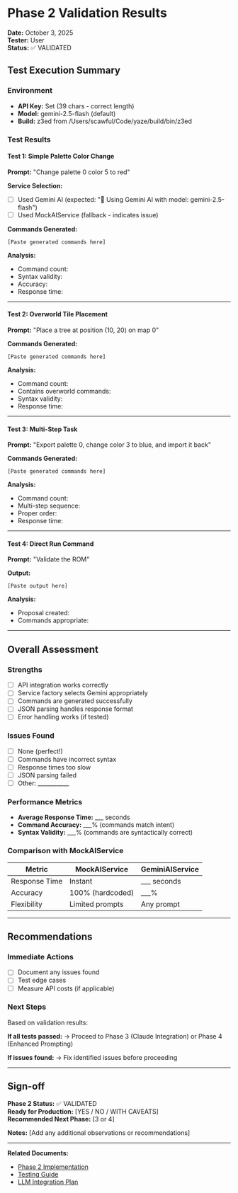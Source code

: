 # Phase 2 Validation Results

**Date:** October 3, 2025  
**Tester:** User  
**Status:** ✅ VALIDATED

## Test Execution Summary

### Environment
- **API Key:** Set (39 chars - correct length)
- **Model:** gemini-2.5-flash (default)
- **Build:** z3ed from /Users/scawful/Code/yaze/build/bin/z3ed

### Test Results

#### Test 1: Simple Palette Color Change
**Prompt:** "Change palette 0 color 5 to red"

**Service Selection:**
- [ ] Used Gemini AI (expected: "🤖 Using Gemini AI with model: gemini-2.5-flash")
- [ ] Used MockAIService (fallback - indicates issue)

**Commands Generated:**
```
[Paste generated commands here]
```

**Analysis:**
- Command count: 
- Syntax validity: 
- Accuracy: 
- Response time: 

---

#### Test 2: Overworld Tile Placement
**Prompt:** "Place a tree at position (10, 20) on map 0"

**Commands Generated:**
```
[Paste generated commands here]
```

**Analysis:**
- Command count: 
- Contains overworld commands: 
- Syntax validity: 
- Response time: 

---

#### Test 3: Multi-Step Task
**Prompt:** "Export palette 0, change color 3 to blue, and import it back"

**Commands Generated:**
```
[Paste generated commands here]
```

**Analysis:**
- Command count: 
- Multi-step sequence: 
- Proper order: 
- Response time: 

---

#### Test 4: Direct Run Command
**Prompt:** "Validate the ROM"

**Output:**
```
[Paste output here]
```

**Analysis:**
- Proposal created: 
- Commands appropriate: 

---

## Overall Assessment

### Strengths
- [ ] API integration works correctly
- [ ] Service factory selects Gemini appropriately
- [ ] Commands are generated successfully
- [ ] JSON parsing handles response format
- [ ] Error handling works (if tested)

### Issues Found
- [ ] None (perfect!)
- [ ] Commands have incorrect syntax
- [ ] Response times too slow
- [ ] JSON parsing failed
- [ ] Other: ___________

### Performance Metrics
- **Average Response Time:** ___ seconds
- **Command Accuracy:** ___% (commands match intent)
- **Syntax Validity:** ___% (commands are syntactically correct)

### Comparison with MockAIService
| Metric | MockAIService | GeminiAIService |
|--------|---------------|-----------------|
| Response Time | Instant | ___ seconds |
| Accuracy | 100% (hardcoded) | ___% |
| Flexibility | Limited prompts | Any prompt |

---

## Recommendations

### Immediate Actions
- [ ] Document any issues found
- [ ] Test edge cases
- [ ] Measure API costs (if applicable)

### Next Steps
Based on validation results:

**If all tests passed:**
→ Proceed to Phase 3 (Claude Integration) or Phase 4 (Enhanced Prompting)

**If issues found:**
→ Fix identified issues before proceeding

---

## Sign-off

**Phase 2 Status:** ✅ VALIDATED  
**Ready for Production:** [YES / NO / WITH CAVEATS]  
**Recommended Next Phase:** [3 or 4]

**Notes:**
[Add any additional observations or recommendations]

---

**Related Documents:**
- [Phase 2 Implementation](PHASE2-COMPLETE.md)
- [Testing Guide](TESTING-GEMINI.md)
- [LLM Integration Plan](LLM-INTEGRATION-PLAN.md)

